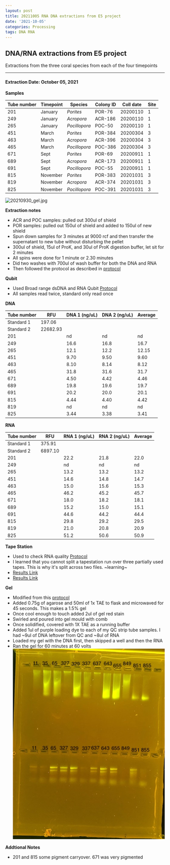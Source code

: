 ```yaml
---
layout: post
title: 20211005 RNA DNA extractions from E5 project
date: '2021-10-05'
categories: Processing
tags: DNA RNA
---
```


## DNA/RNA extractions from E5 project

Extractions from the three coral species from each of the four timepoints

---

#### Extraction Date: October 05, 2021 
**Samples**

| Tube number 	| Timepoint	   	| Species	    | Colony ID 	| Coll date		| Site       	|
|-------------	|------------	|-------------	|-------------	|-------------	|-------------	|
| 201		 	| January	 	| *Porites*		| POR-76      	| 20200110   	| 1				|
| 249			| January	 	| *Acropora*	| ACR-186	    | 20200110		| 1				|
| 265		 	| January	  	| *Pocillopora*	| POC-50    	| 20200110  	| 1				|
| 451		 	| March		 	| *Porites*		| POR-384     	| 20200304   	| 3				|
| 463			| March 		| *Acropora*	| ACR-396	    | 20200304		| 3				|
| 465		 	| March	  		| *Pocillopora*	| POC-386    	| 20200304  	| 3				|
| 671		 	| Sept		 	| *Porites*		| POR-69      	| 20200911   	| 1				|
| 689			| Sept	 		| *Acropora*	| ACR-173	    | 20200911		| 1				|
| 691		 	| Sept		  	| *Pocillopora*	| POC-55     	| 20200911  	| 1				|
| 815		 	| November	 	| *Porites*		| POR-383   	| 20201031   	| 3				|
| 819			| November	 	| *Acropora*	| ACR-374	    | 20201031		| 3				|
| 825		 	| November	  	| *Pocillopora*	| POC-391    	| 20201031  	| 3				|


![20210930_gel.jpg](https://github.com/KterpiLab_Notebook/blob/master/images/gels/20210930_gel.jpg?raw=true)


**Extraction notes**
 - ACR and POC samples: pulled out 300ul of shield
 - POR samples: pulled out 150ul of shield and added to 150ul of new shield 
 - Spun down samples for 3 minutes at 9000 rcf and then transfer the supernatant to new tube without disturbing the pellet
 - 300ul of shield, 15ul of ProK, and 30ul of ProK digestion buffer, let sit for 2 minutes
 - All spins were done for 1 minute or 2.30 minutes
 - Did two washes with 700ul of wash buffer for both the DNA and RNA
 - Then followed the protocol as described in [protocol](https://github.com/emmastrand/EmmaStrand_Notebook/blob/master/_posts/2019-05-31-Zymo-Duet-RNA-DNA-Extraction-Protocol.md)


**Qubit**
 - Used Broad range dsDNA and RNA Qubit [Protocol](https://meschedl.github.io/MESPutnam_Open_Lab_Notebook/Qubit-Protocol/)
 - All samples read twice, standard only read once
 
**DNA**

| Tube number 	| RFU		   	| DNA 1 (ng/uL) | DNA 2 (ng/uL) | Average     	|
|-------------	|------------	|-------------	|-------------	|-------------	|
| Standard 1  	| 197.06	 	| 		      	| 		      	|	         	|
| Standard 2 	| 22682.93	 	| 		    	| 		    	| 	        	|
| 201		 	|		     	| nd	     	| nd	     	| nd        	|
| 249		 	| 			   	| 16.6      	| 16.8        	| 16.7			|
| 265		  	|		     	| 12.1 	      	| 12.2        	| 12.15        	|
| 451		 	| 			   	| 9.70        	| 9.50        	| 9.60      	|
| 463		  	|		     	| 8.10      	| 8.14         	| 8.12        	|
| 465		 	| 			   	| 31.8       	| 31.6      	| 31.7       	|
| 671		  	|		     	| 4.50	       	| 4.42        	| 4.46        	|
| 689		 	| 			   	| 19.8       	| 19.6         	| 19.7       	|
| 691		  	|		     	| 20.2  	    | 20.0         	| 20.1        	|
| 815		 	| 			   	| 4.44        	| 4.40         	| 4.42        	|
| 819		  	|		     	| nd        	| nd        	| nd        	|
| 825		 	| 			   	| 3.44        	| 3.38         	| 3.41        	|


**RNA**


| Tube number 	| RFU		   	| RNA 1 (ng/uL) | RNA 2 (ng/uL) | Average     	|
|-------------	|------------	|-------------	|-------------	|-------------	|
| Standard 1  	| 375.91	 	| 		      	| 		      	|	         	|
| Standard 2 	| 6897.10	 	| 		    	| 		    	| 	        	|
| 201		 	|		     	| 22.2	     	| 21.8	     	| 22.0       	|
| 249		 	| 			   	| nd	      	| nd        	| nd			|
| 265		  	|		     	| 13.2	      	| 13.2        	| 13.2        	|
| 451		 	| 			   	| 14.6        	| 14.8       	| 14.7       	|
| 463		  	|		     	| 15.0      	| 15.6         	| 15.3        	|
| 465		 	| 			   	| 46.2       	| 45.2      	| 45.7       	|
| 671		  	|		     	| 18.0	       	| 18.2        	| 18.1        	|
| 689		 	| 			   	| 15.2       	| 15.0         	| 15.1      	|
| 691		  	|		     	| 44.6  	    | 44.2         	| 44.4        	|
| 815		 	| 			   	| 29.8        	| 29.2         	| 29.5        	|
| 819		  	|		     	| 21.0        	| 20.8        	| 20.9        	|
| 825		 	| 			   	| 51.2        	| 50.6         	| 50.9        	|


**Tape Station**
 - Used to check RNA quality [Protocol](https://meschedl.github.io/MESPutnam_Open_Lab_Notebook/RNA-TapeStation-Protocol/) 
 - I learned that you cannot split a tapestation run over three partially used tapes. This is why it's split across two files. ~learning~
 - [Results Link](https://github.com/Kterpis/Putnam_Lab_Notebook/blob/b6764fcbfb6ecf73459c37a846f012af54ec2788/images/tape_station/2021-10-05%20-%2014.47.04.pdf)
 - [Results Link](https://github.com/Kterpis/Putnam_Lab_Notebook/blob/b6764fcbfb6ecf73459c37a846f012af54ec2788/images/tape_station/2021-10-05%20-%2014.27.18.pdf)

**Gel**
 - Modified from this [protocol](https://meschedl.github.io/MESPutnam_Open_Lab_Notebook/Gel-Protocol/)
 - Added 0.75g of agarose and 50ml of 1x TAE to flask and microwaved for 45 seconds. This makes a 1.5% gel
 - Once cool enough to touch added 2ul of gel red stain
 - Swirled and poured into gel mould with comb
 - Once solidified, covered with 1X TAE as a running buffer
 - Added 1ul of purple loading dye to each of my QC strip tube samples. I had ~9ul of DNA leftover from QC and ~8ul of RNA
 - Loaded my gel with the DNA first, then skipped a well and then the RNA
 - Ran the gel for 60 minutes at 60 volts
 ![20210930_gel.jpg](https://github.com/Kterpis/Putnam_Lab_Notebook/blob/master/images/gels/20210930_gel.jpg?raw=true)
 
 **Addtional Notes**
  - 201 and 815 some pigment carryover. 671 was very pigmented
